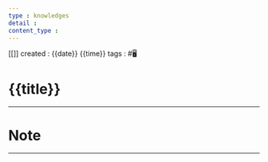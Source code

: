 ```yaml
---
type : knowledges
detail : 
content_type :
---
```


[[]]
created : {{date}} {{time}}
tags : #🖥️ 

# {{title}}

---
# Note

---
## 
